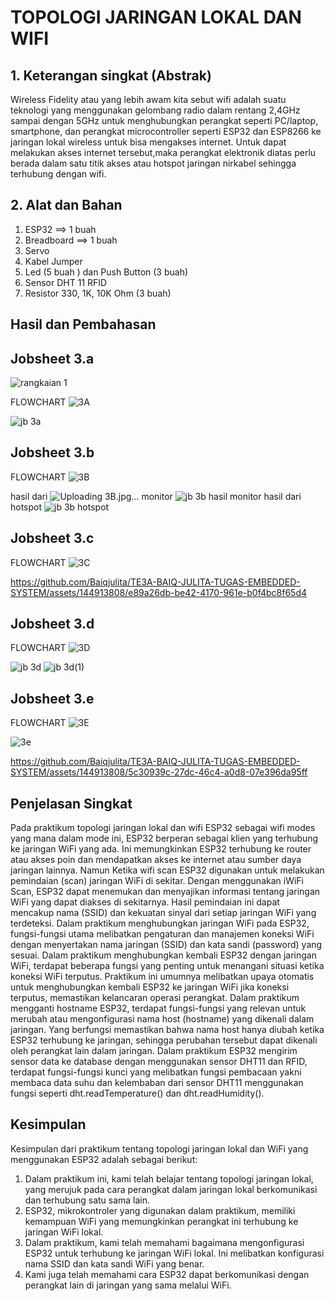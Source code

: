 # TOPOLOGI JARINGAN LOKAL DAN WIFI
## 1. Keterangan singkat (Abstrak)
Wireless Fidelity atau yang lebih awam kita sebut wifi adalah suatu teknologi yang menggunakan gelombang radio dalam rentang 2,4GHz sampai dengan 5GHz untuk menghubungkan perangkat seperti PC/laptop, smartphone, dan perangkat microcontroller seperti ESP32 dan ESP8266 ke jaringan lokal wireless untuk bisa mengakses internet. Untuk dapat melakukan akses internet tersebut,maka perangkat elektronik diatas perlu berada dalam satu titik akses atau hotspot jaringan nirkabel sehingga terhubung dengan wifi.
## 2. Alat dan Bahan
1. ESP32                     ==> 1 buah
2. Breadboard                ==> 1 buah
3. Servo
4. Kabel Jumper
5. Led (5 buah ) dan Push Button (3 buah)
6. Sensor DHT 11 RFID
7. Resistor 330, 1K, 10K Ohm (3 buah)
   
## Hasil dan Pembahasan
## Jobsheet 3.a
![rangkaian 1](https://github.com/Baiqjulita/TE3A-BAIQ-JULITA-TUGAS-EMBEDDED-SYSTEM/assets/144913808/08d3fa4b-51ee-4ce4-9179-5a818d94e4cd)

FLOWCHART
![3A](https://github.com/Baiqjulita/TE3A-BAIQ-JULITA-TUGAS-EMBEDDED-SYSTEM/assets/144913808/1827daf8-f632-42a2-bef4-c095aa2bb7bd)


![jb 3a](https://github.com/Baiqjulita/TE3A-BAIQ-JULITA-TUGAS-EMBEDDED-SYSTEM/assets/144913808/eb3e5a41-b375-4436-833e-aeb1105d4547)

## Jobsheet 3.b
FLOWCHART
![3B](https://github.com/Baiqjulita/TE3A-BAIQ-JULITA-TUGAS-EMBEDDED-SYSTEM/assets/144913808/6123b4a3-ab59-491d-8445-f0a6c0bc1c10)

hasil dari ![Uploading 3B.jpg…]()
monitor
![jb 3b hasil monitor](https://github.com/Baiqjulita/TE3A-BAIQ-JULITA-TUGAS-EMBEDDED-SYSTEM/assets/144913808/a70c533a-dddb-4618-a0a0-6e7211a8f1c2)
hasil dari hotspot
![jb 3b hotspot](https://github.com/Baiqjulita/TE3A-BAIQ-JULITA-TUGAS-EMBEDDED-SYSTEM/assets/144913808/f2f8a1a2-9bfc-448a-89a6-f0b39ea903ed)

## Jobsheet 3.c
FLOWCHART
![3C](https://github.com/Baiqjulita/TE3A-BAIQ-JULITA-TUGAS-EMBEDDED-SYSTEM/assets/144913808/04fb70ab-7ab8-4e48-9281-f4a6b7415d85)


https://github.com/Baiqjulita/TE3A-BAIQ-JULITA-TUGAS-EMBEDDED-SYSTEM/assets/144913808/e89a26db-be42-4170-961e-b0f4bc8f65d4

## Jobsheet 3.d
FLOWCHART
![3D](https://github.com/Baiqjulita/TE3A-BAIQ-JULITA-TUGAS-EMBEDDED-SYSTEM/assets/144913808/8f2e6a09-1690-4412-bffe-2734c30f2c7b)


![jb 3d](https://github.com/Baiqjulita/TE3A-BAIQ-JULITA-TUGAS-EMBEDDED-SYSTEM/assets/144913808/ef0fd092-453b-4dfc-aeb8-2940707a9af6)
![jb 3d(1)](https://github.com/Baiqjulita/TE3A-BAIQ-JULITA-TUGAS-EMBEDDED-SYSTEM/assets/144913808/003c4ce6-d96f-455f-822c-627658580651)
## Jobsheet 3.e
FLOWCHART
![3E](https://github.com/Baiqjulita/TE3A-BAIQ-JULITA-TUGAS-EMBEDDED-SYSTEM/assets/144913808/5784122d-5aef-4412-a4fa-6c4490b79488)


![3e](https://github.com/Baiqjulita/TE3A-BAIQ-JULITA-TUGAS-EMBEDDED-SYSTEM/assets/144913808/2fc09250-99d9-42d4-b4dd-6417a1e2b04a)

https://github.com/Baiqjulita/TE3A-BAIQ-JULITA-TUGAS-EMBEDDED-SYSTEM/assets/144913808/5c30939c-27dc-46c4-a0d8-07e396da95ff

## Penjelasan Singkat
Pada praktikum topologi jaringan lokal dan wifi ESP32 sebagai wifi modes yang mana dalam mode ini, ESP32 berperan sebagai klien yang terhubung ke jaringan WiFi yang ada. Ini memungkinkan ESP32 terhubung ke router atau akses poin dan mendapatkan akses ke internet atau sumber daya jaringan lainnya. Namun Ketika wifi scan ESP32 digunakan untuk melakukan pemindaian (scan) jaringan WiFi di sekitar. Dengan menggunakan iWiFi Scan, ESP32 dapat menemukan dan menyajikan informasi tentang jaringan WiFi yang dapat diakses di sekitarnya. Hasil pemindaian ini dapat mencakup nama (SSID) dan kekuatan sinyal dari setiap jaringan WiFi yang terdeteksi. Dalam praktikum menghubungkan jaringan WiFi pada ESP32, fungsi-fungsi utama melibatkan pengaturan dan manajemen koneksi WiFi dengan menyertakan nama jaringan (SSID) dan kata sandi (password) yang sesuai. Dalam praktikum menghubungkan kembali ESP32 dengan jaringan WiFi, terdapat beberapa fungsi yang penting untuk menangani situasi ketika koneksi WiFi terputus. Praktikum ini umumnya melibatkan upaya otomatis untuk menghubungkan kembali ESP32 ke jaringan WiFi jika koneksi terputus, memastikan kelancaran operasi perangkat. Dalam praktikum mengganti hostname ESP32, terdapat fungsi-fungsi yang relevan untuk merubah atau mengonfigurasi nama host (hostname) yang dikenali dalam jaringan. Yang berfungsi memastikan bahwa nama host hanya diubah ketika ESP32 terhubung ke jaringan, sehingga perubahan tersebut dapat dikenali oleh perangkat lain dalam jaringan. Dalam praktikum ESP32 mengirim sensor data ke database dengan menggunakan sensor DHT11 dan RFID, terdapat fungsi-fungsi kunci yang melibatkan fungsi pembacaan yakni membaca data suhu dan kelembaban dari sensor DHT11 menggunakan fungsi seperti dht.readTemperature() dan dht.readHumidity().

## Kesimpulan
Kesimpulan dari praktikum tentang topologi jaringan lokal dan WiFi yang menggunakan ESP32 adalah sebagai berikut:
1.	Dalam praktikum ini, kami telah belajar tentang topologi jaringan lokal, yang merujuk pada cara perangkat dalam jaringan lokal berkomunikasi dan terhubung satu sama lain.
2.	ESP32, mikrokontroler yang digunakan dalam praktikum, memiliki kemampuan WiFi yang memungkinkan perangkat ini terhubung ke jaringan WiFi lokal.
3.	Dalam praktikum, kami telah memahami bagaimana mengonfigurasi ESP32 untuk terhubung ke jaringan WiFi lokal. Ini melibatkan konfigurasi nama SSID dan kata sandi WiFi yang benar.
4.	Kami juga telah memahami cara ESP32 dapat berkomunikasi dengan perangkat lain di jaringan yang sama melalui WiFi.


